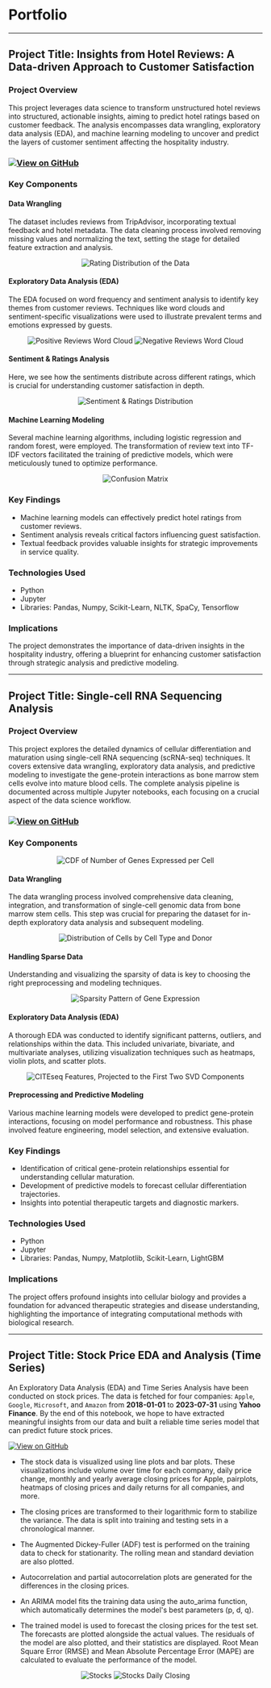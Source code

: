 # Portfolio

---

## Project Title: **Insights from Hotel Reviews: A Data-driven Approach to Customer Satisfaction**

### Project Overview

This project leverages data science to transform unstructured hotel reviews into structured, actionable insights, aiming to predict hotel ratings based on customer feedback. The analysis encompasses data wrangling, exploratory data analysis (EDA), and machine learning modeling to uncover and predict the layers of customer sentiment affecting the hospitality industry.

### [![View on GitHub](https://img.shields.io/badge/GitHub-View_on_GitHub-blue?logo=GitHub)](https://github.com/MJTGhasemi/Hotel_Reviews)

### Key Components

#### Data Wrangling
The dataset includes reviews from TripAdvisor, incorporating textual feedback and hotel metadata. The data cleaning process involved removing missing values and normalizing the text, setting the stage for detailed feature extraction and analysis.
<p align="center">
  <img src="Images/rating_distribution.png" alt="Rating Distribution of the Data"/>
</p>

#### Exploratory Data Analysis (EDA)
The EDA focused on word frequency and sentiment analysis to identify key themes from customer reviews. Techniques like word clouds and sentiment-specific visualizations were used to illustrate prevalent terms and emotions expressed by guests.

<p align="center">
  <img src="Images/positive_wordcloud.png" alt="Positive Reviews Word Cloud"/>
  <img src="Images/negative_wordcloud.png" alt="Negative Reviews Word Cloud"/>
</p>

#### Sentiment & Ratings Analysis
Here, we see how the sentiments distribute across different ratings, which is crucial for understanding customer satisfaction in depth.

<p align="center">
  <img src="Images/sentiment_ratings_distribution.png" alt="Sentiment & Ratings Distribution"/>
</p>

#### Machine Learning Modeling
Several machine learning algorithms, including logistic regression and random forest, were employed. The transformation of review text into TF-IDF vectors facilitated the training of predictive models, which were meticulously tuned to optimize performance.

<p align="center">
  <img src="Images/confusion_matrix.png" alt="Confusion Matrix"/>
</p>

### Key Findings
- Machine learning models can effectively predict hotel ratings from customer reviews.
- Sentiment analysis reveals critical factors influencing guest satisfaction.
- Textual feedback provides valuable insights for strategic improvements in service quality.

### Technologies Used
- Python
- Jupyter
- Libraries: Pandas, Numpy, Scikit-Learn, NLTK, SpaCy, Tensorflow

### Implications
The project demonstrates the importance of data-driven insights in the hospitality industry, offering a blueprint for enhancing customer satisfaction through strategic analysis and predictive modeling.

---

## Project Title: **Single-cell RNA Sequencing Analysis**

### Project Overview

This project explores the detailed dynamics of cellular differentiation and maturation using single-cell RNA sequencing (scRNA-seq) techniques. It covers extensive data wrangling, exploratory data analysis, and predictive modeling to investigate the gene-protein interactions as bone marrow stem cells evolve into mature blood cells. The complete analysis pipeline is documented across multiple Jupyter notebooks, each focusing on a crucial aspect of the data science workflow.

### [![View on GitHub](https://img.shields.io/badge/GitHub-View_on_GitHub-blue?logo=GitHub)](https://github.com/MJTGhasemi/ScRNA-Sequencing)

### Key Components
<p align="center">
  <img src="Images/RNA_CDF.jpg" alt="CDF of Number of Genes Expressed per Cell"/>
</p>

#### Data Wrangling
The data wrangling process involved comprehensive data cleaning, integration, and transformation of single-cell genomic data from bone marrow stem cells. This step was crucial for preparing the dataset for in-depth exploratory data analysis and subsequent modeling.
<p align="center">
  <img src="Images/RNA_Distribution.jpg" alt="Distribution of Cells by Cell Type and Donor"/>
</p>

#### Handling Sparse Data
Understanding and visualizing the sparsity of data is key to choosing the right preprocessing and modeling techniques.
<p align="center">
  <img src="Images/RNA_Pattern_Training.jpg" alt="Sparsity Pattern of Gene Expression"/>
</p>

#### Exploratory Data Analysis (EDA)
A thorough EDA was conducted to identify significant patterns, outliers, and relationships within the data. This included univariate, bivariate, and multivariate analyses, utilizing visualization techniques such as heatmaps, violin plots, and scatter plots.
<p align="center">
  <img src="Images/RNA_SVD.jpg" alt="CITEseq Features, Projected to the First Two SVD Components"/>
</p>

#### Preprocessing and Predictive Modeling
Various machine learning models were developed to predict gene-protein interactions, focusing on model performance and robustness. This phase involved feature engineering, model selection, and extensive evaluation.

### Key Findings
- Identification of critical gene-protein relationships essential for understanding cellular maturation.
- Development of predictive models to forecast cellular differentiation trajectories.
- Insights into potential therapeutic targets and diagnostic markers.

### Technologies Used
- Python
- Jupyter
- Libraries: Pandas, Numpy, Matplotlib, Scikit-Learn, LightGBM

### Implications
The project offers profound insights into cellular biology and provides a foundation for advanced therapeutic strategies and disease understanding, highlighting the importance of integrating computational methods with biological research.

---

## Project Title: **Stock Price EDA and Analysis (Time Series)**

An Exploratory Data Analysis (EDA) and Time Series Analysis have been conducted on stock prices. The data is fetched for four companies: `Apple`, `Google`, `Microsoft`, and `Amazon` from **2018-01-01** to **2023-07-31** using **Yahoo Finance**. By the end of this notebook, we hope to have extracted meaningful insights from our data and built a reliable time series model that can predict future stock prices.

[![View on GitHub](https://img.shields.io/badge/GitHub-View_on_GitHub-blue?logo=GitHub)](https://github.com/MJTGhasemi/ML_Projects/tree/main/Stocks%20Analysis)

- The stock data is visualized using line plots and bar plots. These visualizations include volume over time for each company, daily price change, monthly and yearly average closing prices for Apple, pairplots, heatmaps of closing prices and daily returns for all companies, and more.

- The closing prices are transformed to their logarithmic form to stabilize the variance. The data is split into training and testing sets in a chronological manner.

- The Augmented Dickey-Fuller (ADF) test is performed on the training data to check for stationarity. The rolling mean and standard deviation are also plotted.

- Autocorrelation and partial autocorrelation plots are generated for the differences in the closing prices.

- An ARIMA model fits the training data using the auto_arima function, which automatically determines the model's best parameters (p, d, q).

- The trained model is used to forecast the closing prices for the test set. The forecasts are plotted alongside the actual values. The residuals of the model are also plotted, and their statistics are displayed. Root Mean Square Error (RMSE) and Mean Absolute Percentage Error (MAPE) are calculated to evaluate the performance of the model.

<p align="center">
  <img src="Images/Stocks.png" alt="Stocks"/>
  <img src="Images/Stocks_Daily_Closing.png" alt="Stocks Daily Closing"/>
</p>



